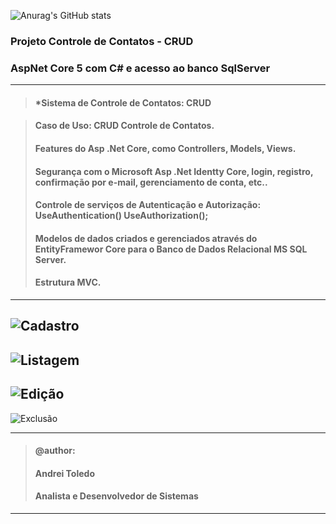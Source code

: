![Anurag's GitHub stats](https://github-readme-stats.vercel.app/api?username=andreitoledo&&hide=contribs,issues,prs&show_icons=true&theme=dark)

### Projeto Controle de Contatos - CRUD
### AspNet Core 5 com C# e acesso ao banco SqlServer

---
> #### *Sistema de Controle de Contatos: CRUD 

> #### Caso de Uso: CRUD Controle de Contatos.
> #### Features do Asp .Net Core, como Controllers, Models, Views.
> #### Segurança com o Microsoft Asp .Net Identty Core, login, registro, confirmação por e-mail, gerenciamento de conta, etc.. 
> #### Controle de serviços de Autenticação e Autorização: UseAuthentication() UseAuthorization();
> #### Modelos de dados criados e gerenciados através do EntityFramewor Core para o Banco de Dados Relacional MS SQL Server.
> #### Estrutura MVC.
---
![Cadastro](https://user-images.githubusercontent.com/16118637/229029988-8355d833-8540-402c-b96c-0ebcf9aa4b5d.png)
---
![Listagem](https://user-images.githubusercontent.com/16118637/229028967-d4ee64a1-d9c3-4bb2-b9e5-c86d42ad3d55.png)
---
![Edição](https://user-images.githubusercontent.com/16118637/229023397-852565d7-841c-4f80-8e82-817e20953cb5.png)
---
![Exclusão](https://user-images.githubusercontent.com/16118637/229023547-7e237c4f-9eac-413b-814e-d3a3eae7de3b.png)

----
>#### @author:                             
>#### Andrei Toledo                        
>#### Analista e Desenvolvedor de Sistemas 
----


